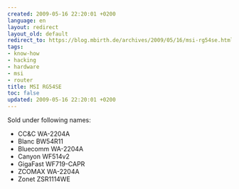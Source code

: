 ```yaml
---
created: 2009-05-16 22:20:01 +0200
language: en
layout: redirect
layout_old: default
redirect_to: https://blog.mbirth.de/archives/2009/05/16/msi-rg54se.html
tags:
- know-how
- hacking
- hardware
- msi
- router
title: MSI RG54SE
toc: false
updated: 2009-05-16 22:20:01 +0200
---
```


Sold under following names:

* CC&C WA-2204A
* Blanc BW54R11
* Bluecomm WA-2204A
* Canyon WF514v2
* GigaFast WF719-CAPR
* ZCOMAX WA-2204A
* Zonet ZSR1114WE